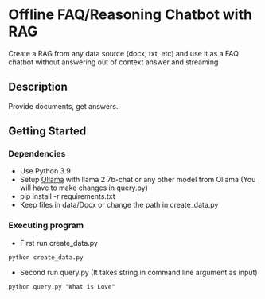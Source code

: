 # Offline FAQ/Reasoning Chatbot with RAG

Create a RAG from any data source (docx, txt, etc) and use it as a FAQ chatbot without answering out of context answer and streaming

## Description

Provide documents, get answers.

## Getting Started

### Dependencies

* Use Python 3.9
* Setup [Ollama](https://github.com/ollama/ollama/tree/main) with llama 2 7b-chat or any other model from Ollama (You will have to make changes in query.py)
* pip install -r requirements.txt
* Keep files in data/Docx or change the path in create_data.py


### Executing program

* First run create_data.py 
```
python create_data.py
```

* Second run query.py (It takes string in command line argument as input)
```
python query.py "What is Love"
```
